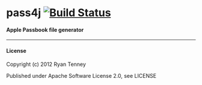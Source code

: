 # pass4j [![Build Status](https://secure.travis-ci.org/ryantenney/pass4j.png?branch=master)](https://travis-ci.org/ryantenney/pass4j)

#### Apple Passbook file generator



---

#### License

Copyright (c) 2012 Ryan Tenney

Published under Apache Software License 2.0, see LICENSE
